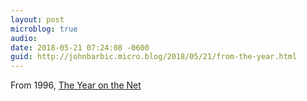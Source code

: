 ```yaml
---
layout: post
microblog: true
audio: 
date: 2018-05-21 07:24:08 -0600
guid: http://johnbarbic.micro.blog/2018/05/21/from-the-year.html
---
```

From 1996, [The Year on the Net](https://www.wsj.com/public/current/summaries/hypetoc.htm)
